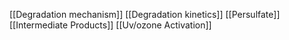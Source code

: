 [[Degradation mechanism]]
[[Degradation kinetics]]
[[Persulfate]]
[[Intermediate Products]]
[[Uv/ozone Activation]]
